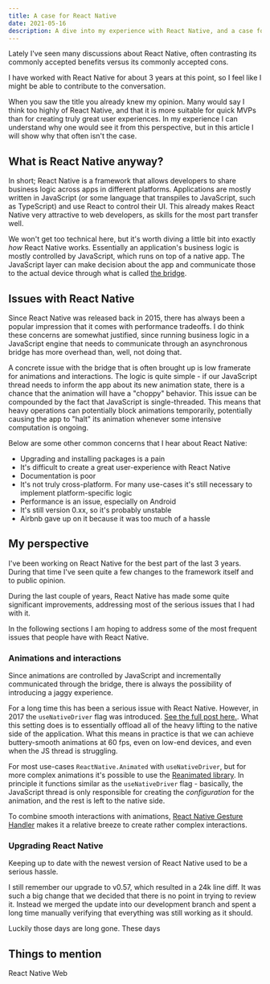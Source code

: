 ```yaml
---
title: A case for React Native
date: 2021-05-16
description: A dive into my experience with React Native, and a case for why it's more than just a tool for quick MVPs
---
```


Lately I've seen many discussions about React Native, often contrasting its commonly accepted benefits versus its commonly accepted cons.

I have worked with React Native for about 3 years at this point, so I feel like I might be able to contribute to the conversation.

When you saw the title you already knew my opinion. Many would say I think too highly of React Native, and that it is more suitable for quick MVPs than for creating truly great user experiences. In my experience I can understand why one would see it from this perspective, but in this article I will show why that often isn't the case.

## What is React Native anyway?

In short; React Native is a framework that allows developers to share business logic across apps in different platforms. Applications are mostly written in JavaScript (or some language that transpiles to JavaScript, such as TypeScript) and use React to control their UI. This already makes React Native very attractive to web developers, as skills for the most part transfer well.

We won't get too technical here, but it's worth diving a little bit into exactly _how_ React Native works. Essentially an application's business logic is mostly controlled by JavaScript, which runs on top of a native app. The JavaScript layer can make decision about the app and communicate those to the actual device through what is called [the bridge](https://dev.to/wjimmycook/how-the-react-native-bridge-works-and-how-it-will-change-in-the-near-future-4ekc).

## Issues with React Native

Since React Native was released back in 2015, there has always been a popular impression that it comes with performance tradeoffs. I do think these concerns are somewhat justified, since running business logic in a JavaScript engine that needs to communicate through an asynchronous bridge has more overhead than, well, not doing that.

A concrete issue with the bridge that is often brought up is low framerate for animations and interactions. The logic is quite simple - if our JavaScript thread needs to inform the app about its new animation state, there is a chance that the animation will have a "choppy" behavior. This issue can be compounded by the fact that JavaScript is single-threaded. This means that heavy operations can potentially block animations temporarily, potentially causing the app to "halt" its animation whenever some intensive computation is ongoing.

Below are some other common concerns that I hear about React Native:

- Upgrading and installing packages is a pain
- It's difficult to create a great user-experience with React Native
- Documentation is poor
- It's not truly cross-platform. For many use-cases it's still necessary to implement platform-specific logic
- Performance is an issue, especially on Android
- It's still version 0.xx, so it's probably unstable
- Airbnb gave up on it because it was too much of a hassle

## My perspective

I've been working on React Native for the best part of the last 3 years. During that time I've seen quite a few changes to the framework itself and to public opinion.

During the last couple of years, React Native has made some quite significant improvements, addressing most of the serious issues that I had with it.

In the following sections I am hoping to address some of the most frequent issues that people have with React Native.

### Animations and interactions

Since animations are controlled by JavaScript and incrementally communicated through the bridge, there is always the possibility of introducing a jaggy experience.

For a long time this has been a serious issue with React Native. However, in 2017 the `useNativeDriver` flag was introduced. [See the full post here.](https://reactnative.dev/blog/2017/02/14/using-native-driver-for-animated). What this setting does is to essentially offload all of the heavy lifting to the native side of the application. What this means in practice is that we can achieve buttery-smooth animations at 60 fps, even on low-end devices, and even when the JS thread is struggling.

For most use-cases `ReactNative.Animated` with `useNativeDriver`, but for more complex animations it's possible to use the [Reanimated library](https://github.com/software-mansion/react-native-reanimated). In principle it functions similar as the `useNativeDriver` flag - basically, the JavaScript thread is only responsible for creating the _configuration_ for the animation, and the rest is left to the native side.

To combine smooth interactions with animations, [React Native Gesture Handler](https://github.com/software-mansion/react-native-gesture-handler) makes it a relative breeze to create rather complex interactions.

### Upgrading React Native

Keeping up to date with the newest version of React Native used to be a serious hassle.

I still remember our upgrade to v0.57, which resulted in a 24k line diff. It was such a big change that we decided that there is no point in trying to review it. Instead we merged the update into our development branch and spent a long time manually verifying that everything was still working as it should.

Luckily those days are long gone. These days 

## Things to mention

React Native Web

